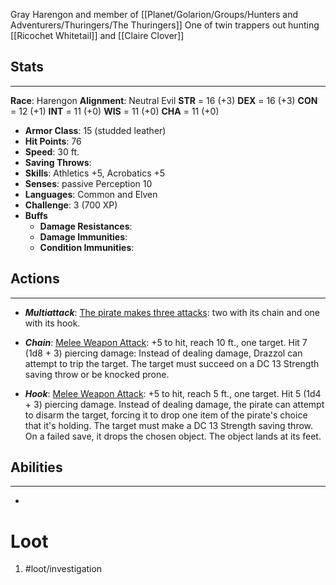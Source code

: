 Gray Harengon and member of [[Planet/Golarion/Groups/Hunters and Adventurers/Thuringers/The Thuringers]]
One of twin trappers out hunting [[Ricochet Whitetail]] and [[Claire Clover]]

## Stats
---
**Race**: Harengon
**Alignment**: Neutral Evil
	**STR** = 16 (+3)
	**DEX** = 16 (+3)
	**CON** = 12 (+1)
	**INT** = 11 (+0)
	**WIS** = 11 (+0)
	**CHA** = 11 (+0)
-   **Armor Class**: 15 (studded leather)
-   **Hit Points**: 76
-   **Speed**: 30 ft.
-   **Saving Throws**:
-   **Skills**: Athletics +5, Acrobatics +5
-   **Senses**: passive Perception 10
-   **Languages**: Common and Elven
-   **Challenge**: 3 (700 XP)
-   **Buffs**
	-   **Damage Resistances**:
	-   **Damage Immunities**:
	-   **Condition Immunities**:

## Actions
---
- ***Multiattack***: <u>The pirate makes three attacks</u>: two with its chain and one with its hook.

- ***Chain***: <u>Melee Weapon Attack</u>: +5 to hit, reach 10 ft., one target. Hit 7 (1d8 + 3) piercing damage: Instead of dealing damage, Drazzol can attempt to trip the target. The target must succeed on a DC 13 Strength saving throw or be knocked prone.

- ***Hook***: <u>Melee Weapon Attack</u>: +5 to hit, reach 5 ft., one target. Hit 5 (1d4 + 3) piercing damage. Instead of dealing damage, the pirate can attempt to disarm the target, forcing it to drop one item of the pirate's choice that it's holding. The target must make a DC 13 Strength saving throw. On a failed save, it drops the chosen object. The object lands at its feet.

## Abilities
---
-   

# Loot
1. #loot/investigation 
	